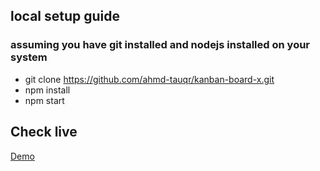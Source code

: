 ## local setup guide

### assuming you have git installed and nodejs installed on your system

- git clone https://github.com/ahmd-tauqr/kanban-board-x.git
- npm install
- npm start

## Check live

[Demo](https://ahmd-tauqr.github.io/kanban-board-x/)
